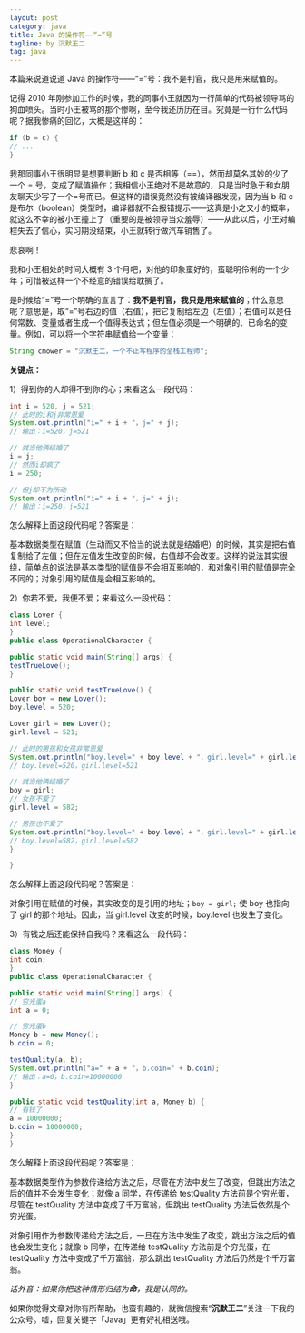 ```yaml
---
layout: post
category: java
title: Java 的操作符——“=”号
tagline: by 沉默王二
tag: java
---
```


本篇来说道说道 Java 的操作符——“=”号：我不是判官，我只是用来赋值的。


<!--more-->

记得 2010 年刚参加工作的时候，我的同事小王就因为一行简单的代码被领导骂的狗血喷头。当时小王被骂的那个惨啊，至今我还历历在目。究竟是一行什么代码呢？据我惨痛的回忆，大概是这样的：

```java
if (b = c) {
// ...
}
```

我那同事小王很明显是想要判断 b 和 c 是否相等（==），然而却莫名其妙的少了一个 = 号，变成了赋值操作；我相信小王绝对不是故意的，只是当时急于和女朋友聊天少写了一个=号而已。但这样的错误竟然没有被编译器发现，因为当 b 和 c 是布尔（boolean）类型时，编译器就不会报错提示——这真是小之又小的概率，就这么不幸的被小王撞上了（重要的是被领导当众羞辱）——从此以后，小王对编程失去了信心，实习期没结束，小王就转行做汽车销售了。

悲哀啊！

我和小王相处的时间大概有 3 个月吧，对他的印象蛮好的，蛮聪明伶俐的一个少年；可惜被这样一个不经意的错误给耽搁了。

是时候给“=”号一个明确的宣言了：**我不是判官，我只是用来赋值的**；什么意思呢？意思是，取“=”号右边的值（右值），把它复制给左边（左值）；右值可以是任何常数、变量或者生成一个值得表达式；但左值必须是一个明确的、已命名的变量。例如，可以将一个字符串赋值给一个变量：

```java
String cmower = "沉默王二，一个不止写程序的全栈工程师";
```

**关键点：**

1）得到你的人却得不到你的心；来看这么一段代码：

```java
int i = 520, j = 521;
// 此时的i和j非常恩爱
System.out.println("i=" + i + "，j=" + j);
// 输出：i=520，j=521

// 就当他俩结婚了
i = j;
// 然而i却疯了
i = 250;

// 但j却不为所动
System.out.println("i=" + i + "，j=" + j);
// 输出：i=250，j=521
```

怎么解释上面这段代码呢？答案是：

基本数据类型在赋值（生动而又不恰当的说法就是结婚吧）的时候，其实是把右值复制给了左值；但在左值发生改变的时候，右值却不会改变。这样的说法其实很绕，简单点的说法是基本类型的赋值是不会相互影响的，和对象引用的赋值是完全不同的；对象引用的赋值是会相互影响的。

2）你若不爱，我便不爱；来看这么一段代码：

```java
class Lover {
int level;
}
public class OperationalCharacter {

public static void main(String[] args) {
testTrueLove();
}

public static void testTrueLove() {
Lover boy = new Lover();
boy.level = 520;

Lover girl = new Lover();
girl.level = 521;

// 此时的男孩和女孩非常恩爱
System.out.println("boy.level=" + boy.level + "，girl.level=" + girl.level);
// boy.level=520，girl.level=521

// 就当他俩结婚了
boy = girl;
// 女孩不爱了
girl.level = 582;

// 男孩也不爱了
System.out.println("boy.level=" + boy.level + "，girl.level=" + girl.level);
// boy.level=582，girl.level=582
}

}
```

怎么解释上面这段代码呢？答案是：

对象引用在赋值的时候，其实改变的是引用的地址；`boy = girl;` 使 boy 也指向了 girl 的那个地址。因此，当 girl.level 改变的时候，boy.level 也发生了变化。

3）有钱之后还能保持自我吗？来看这么一段代码：

```java
class Money {
int coin;
}
public class OperationalCharacter {

public static void main(String[] args) {
// 穷光蛋a
int a = 0;

// 穷光蛋b
Money b = new Money();
b.coin = 0;

testQuality(a, b);
System.out.println("a=" + a + "，b.coin=" + b.coin);
// 输出：a=0，b.coin=10000000
}

public static void testQuality(int a, Money b) {
// 有钱了
a = 10000000;
b.coin = 10000000;
}
}
```

怎么解释上面这段代码呢？答案是：

基本数据类型作为参数传递给方法之后，尽管在方法中发生了改变，但跳出方法之后的值并不会发生变化；就像 a 同学，在传递给 testQuality 方法前是个穷光蛋，尽管在 testQuality 方法中变成了千万富翁，但跳出 testQuality 方法后依然是个穷光蛋。

对象引用作为参数传递给方法之后，一旦在方法中发生了改变，跳出方法之后的值也会发生变化；就像 b 同学，在传递给 testQuality 方法前是个穷光蛋，在 testQuality 方法中变成了千万富翁，那么跳出 testQuality 方法后仍然是个千万富翁。

*话外音：如果你把这种情形归结为**命**，我是认同的。*


如果你觉得文章对你有所帮助，也蛮有趣的，就微信搜索“**沉默王二**”关注一下我的公众号。嘘，回复关键字「Java」更有好礼相送哦。
